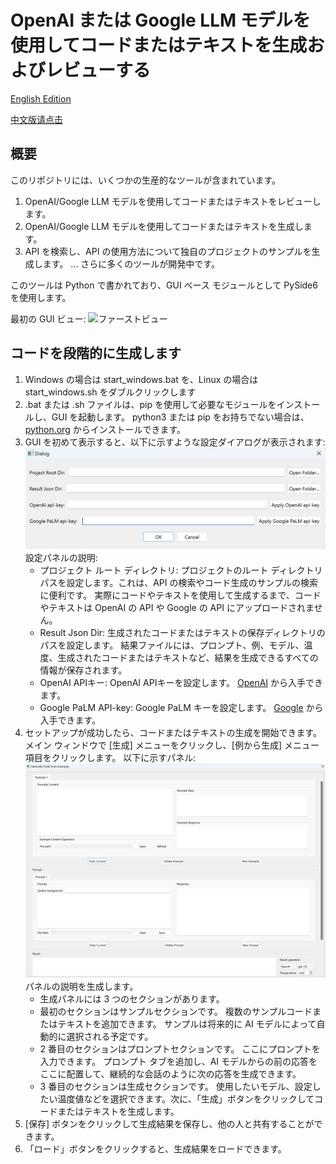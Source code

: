 # OpenAI または Google LLM モデルを使用してコードまたはテキストを生成およびレビューする

[English Edition](README.md)

[中文版请点击](README.cn.md)

## 概要

このリポジトリには、いくつかの生産的なツールが含まれています。

1. OpenAI/Google LLM モデルを使用してコードまたはテキストをレビューします。
2. OpenAI/Google LLM モデルを使用してコードまたはテキストを生成します。
3. API を検索し、API の使用方法について独自のプロジェクトのサンプルを生成します。
...
さらに多くのツールが開発中です。

このツールは Python で書かれており、GUI ベース モジュールとして PySide6 を使用します。

最初の GUI ビュー:
![ファーストビュー](説明書/スクリーンショット.png)

## コードを段階的に生成します

1. Windows の場合は start_windows.bat を、Linux の場合は start_windows.sh をダブルクリックします
2. .bat または .sh ファイルは、pip を使用して必要なモジュールをインストールし、GUI を起動します。 python3 または pip をお持ちでない場合は、[python.org](https://www.python.org/downloads/) からインストールできます。
3. GUI を初めて表示すると、以下に示すような設定ダイアログが表示されます: ![設定](instructions/settings.png)
   設定パネルの説明:
     - プロジェクト ルート ディレクトリ: プロジェクトのルート ディレクトリ パスを設定します。これは、API の検索やコード生成のサンプルの検索に便利です。 実際にコードやテキストを使用して生成するまで、コードやテキストは OpenAI の API や Google の API にアップロードされません。
     - Result Json Dir: 生成されたコードまたはテキストの保存ディレクトリのパスを設定します。 結果ファイルには、プロンプト、例、モデル、温度、生成されたコードまたはテキストなど、結果を生成できるすべての情報が保存されます。
     - OpenAI APIキー: OpenAI APIキーを設定します。 [OpenAI](https://platform.openai.com/account/api-keys) から入手できます。
     - Google PaLM API-key: Google PaLM キーを設定します。 [Google](https://makersuite.google.com/app/apikey) から入手できます。
4. セットアップが成功したら、コードまたはテキストの生成を開始できます。 メイン ウィンドウで [生成] メニューをクリックし、[例から生成] メニュー項目をクリックします。 以下に示すパネル: ![generate](instructions/Generate.png)
   パネルの説明を生成します。
     - 生成パネルには 3 つのセクションがあります。
     - 最初のセクションはサンプルセクションです。 複数のサンプルコードまたはテキストを追加できます。 サンプルは将来的に AI モデルによって自動的に選択される予定です。
     - 2 番目のセクションはプロンプトセクションです。 ここにプロンプトを入力できます。 プロンプト タブを追加し、AI モデルからの前の応答をここに配置して、継続的な会話のように次の応答を生成できます。
     - 3 番目のセクションは生成セクションです。 使用したいモデル、設定したい温度値などを選択できます。次に、「生成」ボタンをクリックしてコードまたはテキストを生成します。
5. [保存] ボタンをクリックして生成結果を保存し、他の人と共有することができます。
6. 「ロード」ボタンをクリックすると、生成結果をロードできます。
